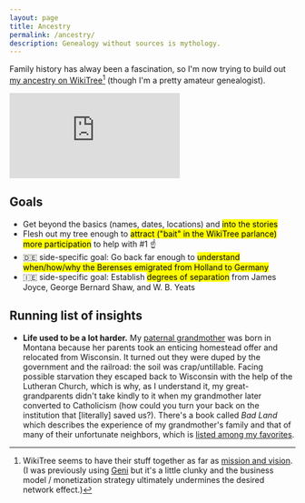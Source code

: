 ```yaml
---
layout: page
title: Ancestry
permalink: /ancestry/
description: Genealogy without sources is mythology.
---
```

Family history has alway been a fascination, so I'm now trying to build out <a href="https://www.wikitree.com/wiki/Berens-259" target="_blank">my ancestry on WikiTree</a>[^1] (though I'm a pretty amateur genealogist).

[^1]:WikiTree seems to have their stuff together as far as <a href="https://www.wikitree.com/wiki/Help:About_WikiTree" target="_blank">mission and vision</a>. (I was previously using <a href="https://www.geni.com" target="_blank">Geni</a> but it's a little clunky and the business model / monetization strategy ultimately undermines the desired network effect.)

<!-- Start Family Tree Widget -->
<iframe src="https://www.wikitree.com/treewidget/Berens-259/4" scrolling="no" frameborder="0" marginheight="0" marginwidth="0"></iframe>
<!-- End Family Tree Widget -->

## Goals
- Get beyond the basics (names, dates, locations) and <mark>into the stories</mark>
- Flesh out my tree enough to <mark>attract ("bait" in the WikiTree parlance) more participation</mark> to help with #1 ☝
- 🇩🇪 side-specific goal: Go back far enough to <mark>understand when/how/why the Berenses emigrated from Holland to Germany</mark>
- 🇮🇪 side-specific goal: Establish <mark>degrees of separation</mark> from James Joyce, George Bernard Shaw, and W. B. Yeats

## Running list of insights
- **Life used to be a lot harder.** My <a href="https://www.wikitree.com/wiki/Miessner-9" target="_blank">paternal grandmother</a> was born in Montana because her parents took an enticing homestead offer and relocated from Wisconsin. It turned out they were duped by the government and the railroad: the soil was crap/untillable. Facing possible starvation they escaped back to Wisconsin with the help of the Lutheran Church, which is why, as I understand it, my great-grandparents didn't take kindly to it when my grandmother later converted to Catholicism (how could you turn your back on the institution that [literally] saved us?). There's a book called *Bad Land* which describes the experience of my grandmother's family and that of many of their unfortunate neighbors, which is [listed among my favorites](/books/).